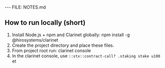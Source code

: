 --- FILE: NOTES.md
## How to run locally (short)
1. Install Node.js + npm and Clarinet globally:
   npm install -g @hirosystems/clarinet
2. Create the project directory and place these files.
3. From project root run:
   clarinet console
4. In the clarinet console, use `::stx::contract-call? .staking stake u100` et
